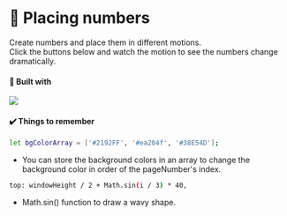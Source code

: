 # 🔢 Placing numbers
Create numbers and place them in different motions. <br />
Click the buttons below and watch the motion to see the numbers change dramatically.

#### 🧸 Built with
<img src="https://img.shields.io/badge/green%20sock-88CE02?style=for-the-badge&logo=greensock&logoColor=white">

#### ✔️ Things to remember
```sh
let bgColorArray = ['#2192FF', '#ea204f', '#38E54D'];
```
* You can store the background colors in an array to change the background color in order of the pageNumber's index.

```sh
top: windowHeight / 2 + Math.sin(i / 3) * 40,
```
* Math.sin() function to draw a wavy shape.
